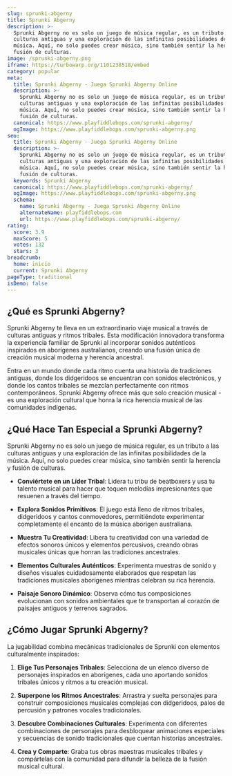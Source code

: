 ```yaml
---
slug: sprunki-abgerny
title: Sprunki Abgerny
description: >-
  Sprunki Abgerny no es solo un juego de música regular, es un tributo a las
  culturas antiguas y una exploración de las infinitas posibilidades de la
  música. Aquí, no solo puedes crear música, sino también sentir la herencia y
  fusión de culturas.
image: /sprunki-abgerny.png
iframe: https://turbowarp.org/1101238518/embed
category: popular
meta:
  title: Sprunki Abgerny - Juega Sprunki Abgerny Online
  description: >-
    Sprunki Abgerny no es solo un juego de música regular, es un tributo a las
    culturas antiguas y una exploración de las infinitas posibilidades de la
    música. Aquí, no solo puedes crear música, sino también sentir la herencia y
    fusión de culturas.
  canonical: https://www.playfiddlebops.com/sprunki-abgerny/
  ogImage: https://www.playfiddlebops.com/sprunki-abgerny.png
seo:
  title: Sprunki Abgerny - Juega Sprunki Abgerny Online
  description: >-
    Sprunki Abgerny no es solo un juego de música regular, es un tributo a las
    culturas antiguas y una exploración de las infinitas posibilidades de la
    música. Aquí, no solo puedes crear música, sino también sentir la herencia y
    fusión de culturas.
  keywords: Sprunki Abgerny
  canonical: https://www.playfiddlebops.com/sprunki-abgerny/
  ogImage: https://www.playfiddlebops.com/sprunki-abgerny.png
  schema:
    name: Sprunki Abgerny - Juega Sprunki Abgerny Online
    alternateName: playfiddlebops.com
    url: https://www.playfiddlebops.com/sprunki-abgerny/
rating:
  score: 3.9
  maxScore: 5
  votes: 132
  stars: 3
breadcrumb:
  home: inicio
  current: Sprunki Abgerny
pageType: traditional
isDemo: false
---
```


## ¿Qué es Sprunki Abgerny?

Sprunki Abgerny te lleva en un extraordinario viaje musical a través de culturas antiguas y ritmos tribales. Esta modificación innovadora transforma la experiencia familiar de Sprunki al incorporar sonidos auténticos inspirados en aborígenes australianos, creando una fusión única de creación musical moderna y herencia ancestral.

Entra en un mundo donde cada ritmo cuenta una historia de tradiciones antiguas, donde los didgeridoos se encuentran con sonidos electrónicos, y donde los cantos tribales se mezclan perfectamente con ritmos contemporáneos. Sprunki Abgerny ofrece más que solo creación musical - es una exploración cultural que honra la rica herencia musical de las comunidades indígenas.

## ¿Qué Hace Tan Especial a Sprunki Abgerny?

Sprunki Abgerny no es solo un juego de música regular, es un tributo a las culturas antiguas y una exploración de las infinitas posibilidades de la música. Aquí, no solo puedes crear música, sino también sentir la herencia y fusión de culturas.

- **Conviértete en un Líder Tribal**: Lidera tu tribu de beatboxers y usa tu talento musical para hacer que toquen melodías impresionantes que resuenen a través del tiempo.

- **Explora Sonidos Primitivos**: El juego está lleno de ritmos tribales, didgeridoos y cantos conmovedores, permitiéndote experimentar completamente el encanto de la música aborigen australiana.

- **Muestra Tu Creatividad**: Libera tu creatividad con una variedad de efectos sonoros únicos y elementos percusivos, creando obras musicales únicas que honran las tradiciones ancestrales.

- **Elementos Culturales Auténticos**: Experimenta muestras de sonido y diseños visuales cuidadosamente elaborados que respetan las tradiciones musicales aborígenes mientras celebran su rica herencia.

- **Paisaje Sonoro Dinámico**: Observa cómo tus composiciones evolucionan con sonidos ambientales que te transportan al corazón de paisajes antiguos y terrenos sagrados.

## ¿Cómo Jugar Sprunki Abgerny?

La jugabilidad combina mecánicas tradicionales de Sprunki con elementos culturalmente inspirados:

1. **Elige Tus Personajes Tribales**: Selecciona de un elenco diverso de personajes inspirados en aborígenes, cada uno aportando sonidos tribales únicos y ritmos a tu creación musical.

1. **Superpone los Ritmos Ancestrales**: Arrastra y suelta personajes para construir composiciones musicales complejas con didgeridoos, palos de percusión y patrones vocales tradicionales.

1. **Descubre Combinaciones Culturales**: Experimenta con diferentes combinaciones de personajes para desbloquear animaciones especiales y secuencias de sonido tradicionales que cuentan historias ancestrales.

1. **Crea y Comparte**: Graba tus obras maestras musicales tribales y compártelas con la comunidad para difundir la belleza de la fusión musical cultural.